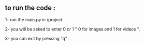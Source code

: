 to run the code : 
-------------------
1- run the main.py in /project.

2- you will be asked to enter 0 or 1 " 0 for images and 1 for videos ". 

3- you can exit by pressing "q" .

